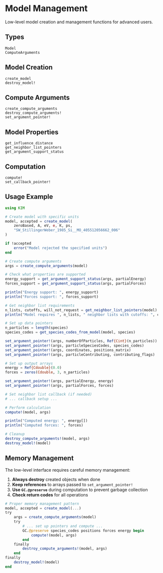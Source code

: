 # Model Management

Low-level model creation and management functions for advanced users.

## Types

```@docs
Model
ComputeArguments
```

## Model Creation

```@docs
create_model
destroy_model!
```

## Compute Arguments

```@docs
create_compute_arguments
destroy_compute_arguments!
set_argument_pointer!
```

## Model Properties

```@docs
get_influence_distance
get_neighbor_list_pointers
get_argument_support_status
```

## Computation

```@docs
compute!
set_callback_pointer!
```

## Usage Example

```julia
using KIM

# Create model with specific units
model, accepted = create_model(
    zeroBased, A, eV, e, K, ps,
    "SW_StillingerWeber_1985_Si__MO_405512056662_006"
)

if !accepted
    error("Model rejected the specified units")
end

# Create compute arguments
args = create_compute_arguments(model)

# Check what properties are supported
energy_support = get_argument_support_status(args, partialEnergy)
forces_support = get_argument_support_status(args, partialForces)

println("Energy support: ", energy_support)
println("Forces support: ", forces_support)

# Get neighbor list requirements
n_lists, cutoffs, will_not_request = get_neighbor_list_pointers(model)
println("Model requires ", n_lists, " neighbor lists with cutoffs: ", cutoffs)

# Set up data pointers
n_particles = length(species)
species_codes = get_species_codes_from_model(model, species)

set_argument_pointer!(args, numberOfParticles, Ref{Cint}(n_particles))
set_argument_pointer!(args, particleSpeciesCodes, species_codes)
set_argument_pointer!(args, coordinates, positions_matrix)
set_argument_pointer!(args, particleContributing, contributing_flags)

# Set up output arrays
energy = Ref{Cdouble}(0.0)
forces = zeros(Cdouble, 3, n_particles)

set_argument_pointer!(args, partialEnergy, energy)
set_argument_pointer!(args, partialForces, forces)

# Set neighbor list callback (if needed)
# ... callback setup ...

# Perform calculation
compute!(model, args)

println("Computed energy: ", energy[])
println("Computed forces: ", forces)

# Cleanup
destroy_compute_arguments!(model, args)
destroy_model!(model)
```

## Memory Management

The low-level interface requires careful memory management:

1. **Always destroy** created objects when done
2. **Keep references** to arrays passed to `set_argument_pointer!`
3. **Use `GC.@preserve`** during computation to prevent garbage collection
4. **Check return codes** for all operations

```julia
# Proper memory management pattern
model, accepted = create_model(...)
try
    args = create_compute_arguments(model)
    try
        # ... set up pointers and compute ...
        GC.@preserve species_codes positions forces energy begin
            compute!(model, args)
        end
    finally
        destroy_compute_arguments!(model, args)
    end
finally
    destroy_model!(model)
end
```